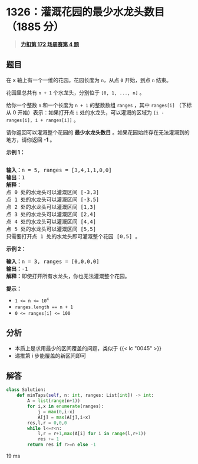 # 1326：灌溉花园的最少水龙头数目（1885 分）


> <u>**[力扣第 172 场周赛第 4 题](https://leetcode.cn/problems/minimum-number-of-taps-to-open-to-water-a-garden/)**</u>

## 题目

<p>在 x 轴上有一个一维的花园。花园长度为 <code>n</code>，从点 <code>0</code> 开始，到点 <code>n</code> 结束。</p>

<p>花园里总共有 <code>n + 1</code> 个水龙头，分别位于 <code>[0, 1, ..., n]</code> 。</p>

<p>给你一个整数 <code>n</code> 和一个长度为 <code>n + 1</code> 的整数数组 <code>ranges</code> ，其中 <code>ranges[i]</code> （下标从 0 开始）表示：如果打开点 <code>i</code> 处的水龙头，可以灌溉的区域为 <code>[i -  ranges[i], i + ranges[i]]</code> 。</p>

<p>请你返回可以灌溉整个花园的 <strong>最少水龙头数目</strong> 。如果花园始终存在无法灌溉到的地方，请你返回 <strong>-1</strong> 。</p>



<p><strong>示例 1：</strong></p>

<p><img alt="" src="https://assets.leetcode-cn.com/aliyun-lc-upload/uploads/2020/01/19/1685_example_1.png" /></p>

<pre>
<strong>输入：</strong>n = 5, ranges = [3,4,1,1,0,0]
<strong>输出：</strong>1
<strong>解释：
</strong>点 0 处的水龙头可以灌溉区间 [-3,3]
点 1 处的水龙头可以灌溉区间 [-3,5]
点 2 处的水龙头可以灌溉区间 [1,3]
点 3 处的水龙头可以灌溉区间 [2,4]
点 4 处的水龙头可以灌溉区间 [4,4]
点 5 处的水龙头可以灌溉区间 [5,5]
只需要打开点 1 处的水龙头即可灌溉整个花园 [0,5] 。
</pre>

<p><strong>示例 2：</strong></p>

<pre>
<strong>输入：</strong>n = 3, ranges = [0,0,0,0]
<strong>输出：</strong>-1
<strong>解释：</strong>即使打开所有水龙头，你也无法灌溉整个花园。
</pre>



<p><strong>提示：</strong></p>

<ul>
<li><code>1 &lt;= n &lt;= 10<sup>4</sup></code></li>
<li><code>ranges.length == n + 1</code></li>
<li><code>0 &lt;= ranges[i] &lt;= 100</code></li>
</ul>




## 分析

- 本质上是求用最少的区间覆盖的问题，类似于 {{< lc "0045" >}}
- 递推第 i 步能覆盖的新区间即可

## 解答


```python
class Solution:
    def minTaps(self, n: int, ranges: List[int]) -> int:
        A = list(range(n+1))
        for i,x in enumerate(ranges):
            j = max(0,i-x)
            A[j] = max(A[j],i+x)
        res,l,r = 0,0,0
        while l<=r<n:
            l,r = r+1,max(A[i] for i in range(l,r+1))
            res += 1
        return res if r>=n else -1
```
19 ms
